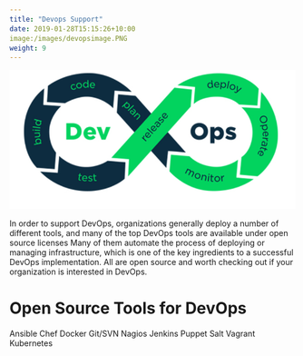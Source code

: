 ```yaml
---
title: "Devops Support"
date: 2019-01-28T15:15:26+10:00
image:/images/devopsimage.PNG
weight: 9
---
```

![cloud support](/images/devopsimage.PNG)


In order to support DevOps, organizations generally deploy a number of different tools, and many of the top DevOps tools are available under open source licenses Many of them automate the process of deploying or managing infrastructure, which is one of the key ingredients to a successful DevOps implementation. All are open source and worth checking out if your organization is interested in DevOps.

# Open Source Tools for DevOps
Ansible
Chef
Docker
Git/SVN
Nagios
Jenkins
Puppet
Salt
Vagrant
Kubernetes
